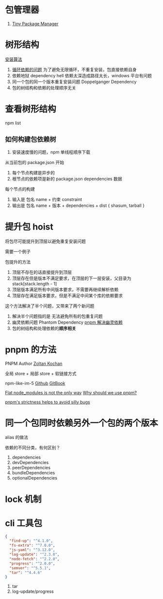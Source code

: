 # 包管理器

1. [Tiny Package Manager](https://github.com/g-plane/tiny-package-manager)

# 树形结构

[安装算法](https://docs.npmjs.com/cli/v6/commands/npm-install/#algorithm)

1. [循环依赖的问题](https://docs.npmjs.com/cli/v6/commands/npm-install#limitations-of-npms-install-algorithm) 为了避免无限循环，不重复安装，包直接依赖自身
1. 依赖地狱 dependency hell 依赖太深造成路径太长，windows 平台有问题
1. 同一个包的同一个版本重复安装问题 Doppelganger Dependency
1. 包的树结构和依赖的处理顺序无关

# 查看树形结构

npm list

## 如何构建包依赖树

1. 安装速度慢的问题，npm 单线程顺序下载

从当前包的 package.json 开始

1. 每个节点构建是异步的
1. 根节点的依赖项是新的 package.json dependencies 数据

每个节点的构建

1. 输入是 包名 name + 约束 constraint
1. 输出是 包名 name + 版本 + dependencies + dist { shasum, tarball }

# 提升包 hoist

将包尽可能提升到顶层以避免重复安装问题

需要一个例子

包提升的方法

1. 顶层不存在的话直接提升到顶层
1. 顶层存在但是版本不满足要求，在顶层的下一层安装，父目录为 stack[stack.length - 1]
1. 顶层版本满足所有中间版本要求，不需要再继续解析依赖
1. 顶层存在满足版本要求，但是不满足中间某个库的依赖要求

这个方法解决了半个问题，又带来了两个新问题

1.  解决半个问题指的是 无法避免所有的包重复问题
1.  幽灵依赖问题 Phantom Dependency [pnpm 解决幽灵依赖](https://www.kochan.io/nodejs/pnpms-strictness-helps-to-avoid-silly-bugs.html)
1.  包的树结构和处理依赖的**顺序相关**

# pnpm 的方法

PNPM Author [Zoltan Kochan](https://www.kochan.io/)

全局 store + 局部 store + 软链接方式

npm-like-im-5 [Github](https://github.com/npm/npm-like-im-5) [GitBook](http://npm.github.io/npm-like-im-5/)

[Flat node_modules is not the only way](https://pnpm.io/blog/2020/05/27/flat-node-modules-is-not-the-only-way)
[Why should we use pnpm?](https://www.kochan.io/nodejs/why-should-we-use-pnpm.html)

[pnpm's strictness helps to avoid silly bugs](https://www.kochan.io/nodejs/pnpms-strictness-helps-to-avoid-silly-bugs.html)

# 同一个包同时依赖另外一个包的两个版本

alias 的做法

依赖的不同分类，有何区别？

1. dependencies
1. devDependencies
1. peerDependencies
1. bundleDependencies
1. optionalDependencies

# lock 机制

# cli 工具包

```json
{
  "find-up": "^4.1.0",
  "fs-extra": "^7.0.0",
  "js-yaml": "^3.12.0",
  "log-update": "^2.3.0",
  "node-fetch": "^2.2.0",
  "progress": "^2.0.0",
  "semver": "^5.5.1",
  "tar": "^4.4.6"
}
```

1. tar
1. log-update/progress

